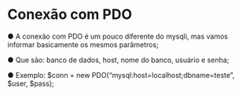 # Conexão com PDO

● A conexão com PDO é um pouco diferente do mysqli, mas vamos
informar basicamente os mesmos parâmetros;

● Que são: banco de dados, host, nome do banco, usuário e senha;

● Exemplo:
$conn = new PDO(“mysql:host=localhost;dbname=teste”, $user, $pass);